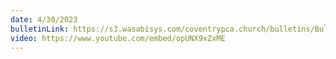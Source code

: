 ```yaml
---
date: 4/30/2023
bulletinLink: https://s3.wasabisys.com/coventrypca.church/bulletins/Bulletin 2023-04-30.pdf
video: https://www.youtube.com/embed/opUNX9xZxME
---
```


